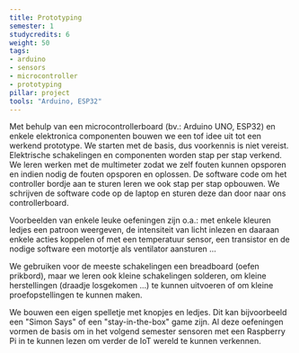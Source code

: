 ```yaml
---
title: Prototyping
semester: 1
studycredits: 6
weight: 50
tags:
- arduino
- sensors
- microcontroller
- prototyping
pillar: project
tools: "Arduino, ESP32"
---
```


Met behulp van een microcontrollerboard (bv.: Arduino UNO, ESP32) en enkele elektronica componenten bouwen we een tof idee uit tot een werkend prototype. We starten met de basis, dus voorkennis is niet vereist. Elektrische schakelingen en componenten worden stap per stap verkend. We leren werken met de multimeter zodat we zelf fouten kunnen opsporen en indien nodig de fouten opsporen en oplossen. De software code om het controller bordje aan te sturen leren we ook stap per stap opbouwen. We schrijven de software code op de laptop en sturen deze dan door naar ons controllerboard.

Voorbeelden van enkele leuke oefeningen zijn o.a.: met enkele kleuren ledjes een patroon weergeven, de intensiteit van licht inlezen en daaraan enkele acties koppelen of met een temperatuur sensor, een transistor en de nodige software een motortje als ventilator aansturen ...

We gebruiken voor de meeste schakelingen een breadboard (oefen prikbord), maar we leren ook kleine schakelingen solderen, om kleine herstellingen (draadje losgekomen ...) te kunnen uitvoeren of om kleine proefopstellingen te kunnen maken.

We bouwen een eigen spelletje met knopjes en ledjes. Dit kan bijvoorbeeld een "Simon Says" of een "stay-in-the-box" game zijn. Al deze oefeningen vormen de basis om in het volgend semester sensoren met een Raspberry Pi in te kunnen lezen om verder de IoT wereld te kunnen verkennen.
